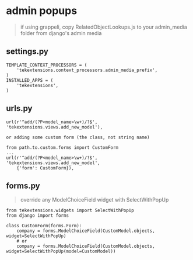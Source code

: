 admin popups
====================
> if using grappeli, copy RelatedObjectLookups.js to your admin_media folder from django's admin media 

settings.py
--------------------
    TEMPLATE_CONTEXT_PROCESSORS = (
        'tekextensions.context_processors.admin_media_prefix',
    )
    INSTALLED_APPS = (
        'tekextensions',
    )


urls.py
--------------------
    url(r'^add/(?P<model_name>\w+)/?$', 'tekextensions.views.add_new_model'),

    or adding some custom form (the class, not string name)

    from path.to.custom.forms import CustomForm
    ...
    url(r'^add/(?P<model_name>\w+)/?$', 'tekextensions.views.add_new_model',
        {'form': CustomForm}),


forms.py
--------------------
>override any ModelChoiceField widget with SelectWithPopUp

    from tekextensions.widgets import SelectWithPopUp
    from django import forms
    
    class CustomForm(forms.Form):
        company = forms.ModelChoiceField(CustomModel.objects, widget=SelectWithPopUp)
        # or
        company = forms.ModelChoiceField(CustomModel.objects, widget=SelectWithPopUp(model=CustomModel))
